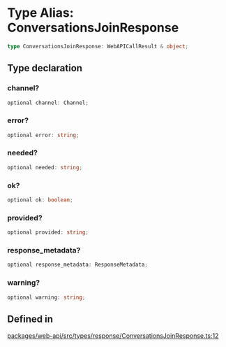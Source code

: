 # Type Alias: ConversationsJoinResponse

```ts
type ConversationsJoinResponse: WebAPICallResult & object;
```

## Type declaration

### channel?

```ts
optional channel: Channel;
```

### error?

```ts
optional error: string;
```

### needed?

```ts
optional needed: string;
```

### ok?

```ts
optional ok: boolean;
```

### provided?

```ts
optional provided: string;
```

### response\_metadata?

```ts
optional response_metadata: ResponseMetadata;
```

### warning?

```ts
optional warning: string;
```

## Defined in

[packages/web-api/src/types/response/ConversationsJoinResponse.ts:12](https://github.com/slackapi/node-slack-sdk/blob/main/packages/web-api/src/types/response/ConversationsJoinResponse.ts#L12)
